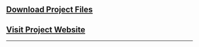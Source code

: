 ## <a href="https://github.com/HypertextAssassin0273/SwiFT_Store_Management-OOP_Project/archive/v1.0.zip">Download Project Files</a>

## <a href="https://hypertextassassin0273.github.io/SwiFT_Store_Management-OOP_Project/">Visit Project Website</a>

---
